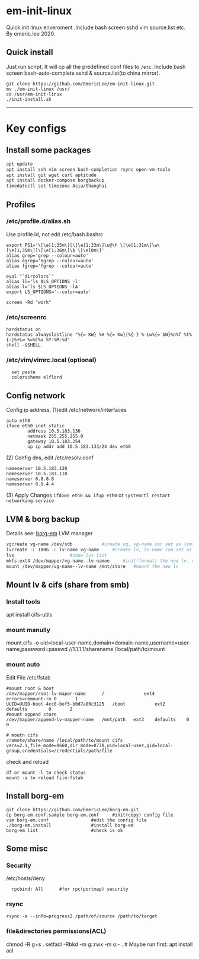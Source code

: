 # em-init-linux
Quick init linux enveroment .Include bash screen sshd vim source.list etc.
By emeric.lee 2020.

## Quick install
Just run script.
It will cp all the predefined conf files to `/etc`.
Include bash screen bash-auto-complete sshd & source.list(to china mirror).
```
git clone https://github.com/EmericLee/em-init-linux.git
mv ./em-init-linux /usr/
cd /usr/em-init-linux
./init-install.sh
```

---

# Key configs

## Install some packages
```sh
apt update
apt install ssh vim screen bash-completion rsync open-vm-tools
apt install git wget curl aptitude
apt install docker-compose borgbackup
timedatectl set-timezone Asia/Shanghai
```

## Profiles
### /etc/profile.d/alias.sh
Use profile.ld, not edit /etc/bash.bashrc

```
export PS1='\[\e[1;35m\][\[\e[1;33m\]\u@\h \[\e[1;31m\]\w\[\e[1;35m\]]\[\e[1;36m\]\$ \[\e[0m\]' 
alias grep='grep --colour=auto'
alias egrep='egrep --colour=auto'
alias fgrep='fgrep --colour=auto'

eval "`dircolors`"
alias ll='ls $LS_OPTIONS -l'
alias l='ls $LS_OPTIONS -lA'
export LS_OPTIONS='--color=auto'

screen -Rd "work"
```

### /etc/screenrc
```
hardstatus on
hardstatus alwayslastline "%{= KW} %H %{= Kw}|%{-} %-Lw%{= bW}%n%f %t%{-}%+Lw %=%C%a %Y-%M-%d"
shell -$SHELL
```

### /etc/vim/vimrc.local (optional)
```
  set paste
  colorscheme elflord
```

##  Config network
Config ip address, 
(1)edit /etc/network/interfaces
```
auto eth0
iface eth0 inet static
        address 10.5.183.136
        netmask 255.255.255.0
        gateway 10.5.183.254
        up ip addr add 10.5.183.133/24 dev eth0
```
(2) Config dns, edit /etc/resolv.conf
```
nameserver 10.5.183.120
nameserver 10.5.183.110
nameserver 8.8.8.8
nameserver 8.8.4.4
```
(3) Apply Changes
`ifdown eth0 && ifup eth0`
or
`systemctl restart networking.service`


##  LVM & borg backup
Details see: [borg-em](https://github.com/EmericLee/borg-em)
LVM manager
```sh
vgcreate vg-name /dev/sdb			#create vg, vg-name can set as lvmsdb, sdb is the disk name
lvcreate -L 180G -n lv-name vg-name		#create lv, lv-name can set as lva
lvs						#show lvs list
mkfs.ext4 /dev/mapper/vg-name--lv-namee		#init(format) the new lv. see /dev/mapper/lvmsdb-lva
mount /dev/mapper/vg-name--lv-name /mnt/store	#mount the new lv
```

## Mount lv & cifs (share from smb)

### Install tools
apt install cifs-utils

### mount manully

mount.cifs -o uid=local-user-name,domain=domain-name,username=user-name,password=passwd //1.1.1.1/sharename /local/path/to/mount

### mount auto

Edit File /etc/fstab

```
#mount root & boot
/dev/mapper/root-lv-maper-name		/               ext4    errors=remount-ro 0       1
UUID=UUID-boot-4cc0-bef5-b0d7a80c3125 	/boot           ext2    defaults        0       2
#mount append store
/dev/mapper/append-lv-mapper-name	/mnt/path 	ext3 	defaults 	0	 0

# moutn cifs
/remote/share/name /local/path/to/mount cifs vers=2.1,file_mode=0660,dir_mode=0770,uid=local-user,gid=local-group,credentials=/credentials/path/file

```
check and reload
``` 
df or mount -l to check status
mount -a to reload file-fstab
```

## Install borg-em
```
git clone https://github.com/EmericLee/borg-em.git
cp borg-em.conf.sample borg-em.conf		#init(copy) config file
vim borg-em.conf				#edit the config file
./borg-em.install 				#install borg-em
borg-em list					#check is ok 
```

## Some misc

### Security

/etc/hosts/deny
```
  rpcbind: All 		#for rpc(portmap) security
```
### rsync

```
rsync -a --info=progress2 /path/of/source /path/to/target
```

### file&directories permissions(ACL)
chmod -R g+s .
setfacl -Rbkd -m g::rwx -m o:- .   # Maybe run first: apt install acl 

